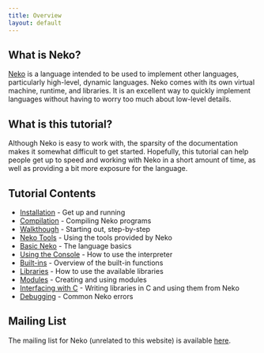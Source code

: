 ```yaml
---
title: Overview
layout: default
---
```


## What is Neko?

[Neko](http://nekovm.org/index) is a language intended to be used to implement other languages, particularly high-level, dynamic languages. Neko comes with its own virtual machine, runtime, and libraries. It is an excellent way to quickly implement languages without having to worry too much about low-level details.

## What is this tutorial?

Although Neko is easy to work with, the sparsity of the documentation makes it somewhat difficult to get started. Hopefully, this tutorial can help people get up to speed and working with Neko in a short amount of time, as well as providing a bit more exposure for the language.

## Tutorial Contents

+ [Installation](install.html) - Get up and running
+ [Compilation](compiling.html) - Compiling Neko programs
+ [Walkthough](walk.html) - Starting out, step-by-step
+ [Neko Tools](tools.html) - Using the tools provided by Neko
+ [Basic Neko](basics.html) - The language basics
+ [Using the Console](console.html) - How to use the interpreter
+ [Built-ins](builtins.html) - Overview of the built-in functions
+ [Libraries](libs.html) - How to use the available libraries
+ [Modules](modules.html) - Creating and using modules
+ [Interfacing with C](ffi.html) - Writing libraries in C and using them from Neko
+ [Debugging](debug.html) - Common Neko errors

## Mailing List

The mailing list for Neko (unrelated to this website) is available [here](http://nekovm.org/ml).
